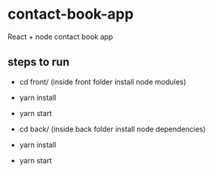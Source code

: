 # contact-book-app
React + node  contact book app

## steps to run

- cd front/  (inside front folder install node modules)
- yarn install
- yarn start


- cd back/ (inside back folder install node dependencies)
- yarn install
- yarn start

